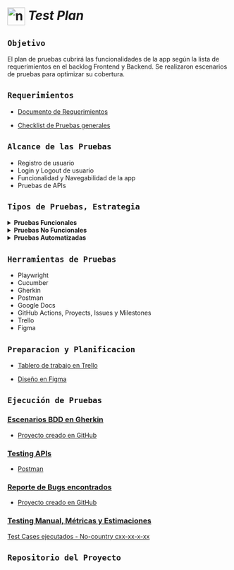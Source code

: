 # <img align="center" width="40" alt="no-country" src="https://encrypted-tbn0.gstatic.com/images?q=tbn:ANd9GcTLXeGR2RyhCZtjyQ0AnrgaHH-QRE2rnfiJOw&usqp=CAU"/> **_Test Plan_**

## `Objetivo`

El plan de pruebas cubrirá las funcionalidades de la app según la lista de requerimientos en el backlog Frontend y Backend. Se realizaron escenarios de pruebas para optimizar su cobertura.

## `Requerimientos`

- [Documento de Requerimientos](./docs/documentoRQ.md)

- [Checklist de Pruebas generales](https://www.notion.so/Checklist-de-Pruebas-generales-34209a40214a4c7da21e15fe33b803c8?pvs=21)

## `Alcance de las Pruebas`

- Registro de usuario
- Login y Logout de usuario
- Funcionalidad y Navegabilidad de la app
- Pruebas de APIs

## `Tipos de Pruebas, Estrategia`

<details>

  <summary><b>Pruebas Funcionales</b></summary>

  - **Smoke Test:**
    Pruebas iniciales para asegurar que las funciones principales del software estén operativas.

  - **Pruebas Exploratorias:**
    Evaluación adicional basada en los requerimientos para descubrir posibles problemas y áreas de mejora.
</details>

<details>

  <summary><b>Pruebas No Funcionales</b></summary>

  - **Pruebas de Usabilidad:**
    Evaluación de la facilidad de uso y la experiencia del usuario.

  - **Pruebas de Seguridad:**
    Enfoque en la autenticación y autorización para garantizar la protección de datos y la integridad del sistema.
</details>

<details>

  <summary><b>Pruebas Automatizadas</b></summary>

  - **Pruebas E2E (End-to-End):**
    Automatización de pruebas que cubren todo el flujo del sistema, desde el inicio hasta la finalización.
</details>


## `Herramientas de Pruebas`

- Playwright
- Cucumber
- Gherkin
- Postman
- Google Docs
- GitHub Actions, Proyects, Issues y Milestones
- Trello
- Figma

## `Preparacion y Planificacion`

- [Tablero de trabajo en Trello]()

- [Diseño en Figma]()

## `Ejecución de Pruebas`

### <u>Escenarios BDD en Gherkin</u>

- [Proyecto creado en GitHub](https://github.com/users/MaxiBarbo/projects/4)

### <u>Testing APIs</u>

- [Postman]()

### <u>Reporte de Bugs encontrados</u>

- [Proyecto creado en GitHub](https://github.com/users/MaxiBarbo/projects/6)

### <u>Testing Manual, Métricas y Estimaciones</u>

[Test Cases ejecutados - No-country cxx-xx-x-xx](https://docs.google.com/spreadsheets/d/1r32jKngM6Jw_gcJPxGlLL5ZANTZZQ5qWdl6VkUtg6ek/edit?usp=sharing)

## `Repositorio del Proyecto`

